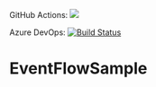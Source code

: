 GitHub Actions: [![](https://github.com/SergerGood/EventFlowSample/workflows/build/badge.svg)](https://github.com/SergerGood/EventFlowSample/actions)

Azure DevOps: [![Build Status](https://serzher.visualstudio.com/serzher/_apis/build/status/SergerGood.EventFlowSample?branchName=master)](https://serzher.visualstudio.com/serzher/_build/latest?definitionId=3&branchName=master)

# EventFlowSample
